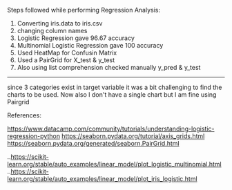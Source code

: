 Steps followed while performing Regression Analysis:

1. Converting iris.data to iris.csv
2. changing column names
3. Logistic Regression gave 96.67 accuracy
4. Multinomial Logistic Regression gave 100 accuracy
5. Used HeatMap for Confusin Matrix
6. Used a PairGrid for X_test & y_test
7. Also using list comprehension checked manually y_pred & y_test

___

since 3 categories exist in target variable it was a bit challenging to find the charts to be used.
Now also I don't have a single chart but I am fine using Pairgrid


References:

https://www.datacamp.com/community/tutorials/understanding-logistic-regression-python
https://seaborn.pydata.org/tutorial/axis_grids.html
https://seaborn.pydata.org/generated/seaborn.PairGrid.html

..https://scikit-learn.org/stable/auto_examples/linear_model/plot_logistic_multinomial.html
..https://scikit-learn.org/stable/auto_examples/linear_model/plot_iris_logistic.html